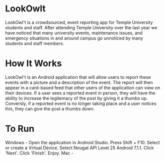 # LookOwlt
LookOwl't is a crowdsourced, event reporting app for Temple University students and staff. After attending Temple University over the last year we have noticed that many university events, maintenance issues, and emergency situations in and around campus go unnoticed by many students and staff members. 

# How It Works
LookOwl't is an Android application that will allow users to report these events with a picture and a description of the event. The report will then appear in a card-based feed that other users of the application can view on their devices. If a user sees a reported event in person, they will have the ability to increase the legitemacy of the post by giving it a thumbs up. Conversly, if a reported event is no longer taking place and a user notices this, they can give the post a thumbs down.

# To Run
Windows - Open the application in Android Studio. Press Shift + F10. Select or create a Virtual Device. Select Nougat API Level 25 Android 7.1.1. Click 'Next'. Click 'Finish'. Enjoy.
Mac - 
